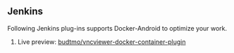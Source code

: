 Jenkins
-------

Following Jenkins plug-ins supports Docker-Android to optimize your work.

1. Live preview: [budtmo/vncviewer-docker-container-plugin](https://github.com/budtmo/vncviewer-docker-container-plugin)
